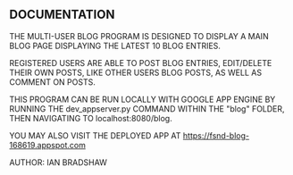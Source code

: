 DOCUMENTATION
-------------

THE MULTI-USER BLOG PROGRAM IS DESIGNED TO DISPLAY A MAIN BLOG PAGE DISPLAYING THE LATEST 10 BLOG ENTRIES.

REGISTERED USERS ARE ABLE TO POST BLOG ENTRIES, EDIT/DELETE THEIR OWN POSTS, LIKE OTHER USERS BLOG POSTS, AS WELL AS COMMENT ON POSTS.

THIS PROGRAM CAN BE RUN LOCALLY WITH GOOGLE APP ENGINE BY RUNNING THE dev_appserver.py COMMAND WITHIN THE "blog" FOLDER, THEN NAVIGATING TO localhost:8080/blog.

YOU MAY ALSO VISIT THE DEPLOYED APP AT https://fsnd-blog-168619.appspot.com

AUTHOR: IAN BRADSHAW
